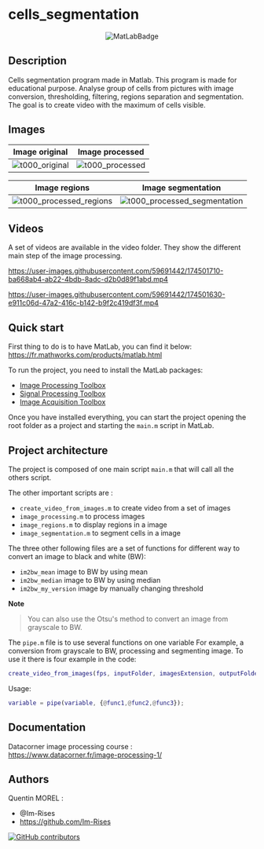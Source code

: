 # cells_segmentation

<p align="center">
    <img src="https://www.mathworks.com/matlabcentral/images/matlab-file-exchange.svg" alt="MatLabBadge">
</p>

## Description

Cells segmentation program made in Matlab.
This program is made for educational purpose.
Analyse group of cells from pictures with image conversion, thresholding, filtering, regions separation and
segmentation.
The goal is to create video with the maximum of cells visible.

## Images

| Image original                                                                                                          | Image processed                                                                                                          |
|-------------------------------------------------------------------------------------------------------------------------|--------------------------------------------------------------------------------------------------------------------------|
| ![t000_original](https://user-images.githubusercontent.com/59691442/174501288-3a19733f-c6e5-4551-ad4b-8e70f79f1150.png) | ![t000_processed](https://user-images.githubusercontent.com/59691442/174501289-557f8937-900d-462d-b834-88c1c298cf16.png) |

| Image regions                                                                                                                    | Image segmentation                                                                                                                    |
|----------------------------------------------------------------------------------------------------------------------------------|---------------------------------------------------------------------------------------------------------------------------------------|
| ![t000_processed_regions](https://user-images.githubusercontent.com/59691442/174501290-4000f03e-b6ff-427a-adef-1757f3df3f4a.png) | ![t000_processed_segmentation](https://user-images.githubusercontent.com/59691442/174501292-ee28b06d-47e5-4b9e-a919-2b0bb73119dd.png) |

## Videos

A set of videos are available in the video folder. They show the different main step of the image processing.

https://user-images.githubusercontent.com/59691442/174501710-ba668ab4-ab22-4bdb-8adc-d2b0d89f1abd.mp4

https://user-images.githubusercontent.com/59691442/174501630-e911c06d-47a2-416c-b142-b9f2c419df3f.mp4

## Quick start

First thing to do is to have MatLab, you can find it below:  
<https://fr.mathworks.com/products/matlab.html>

To run the project, you need to install the MatLab packages:

- [Image Processing Toolbox](https://fr.mathworks.com/products/image.html)
- [Signal Processing Toolbox](https://fr.mathworks.com/products/signal.html)
- [Image Acquisition Toolbox](https://fr.mathworks.com/products/image-acquisition.html)

Once you have installed everything, you can start the project opening the root folder as a project and starting
the `main.m` script in MatLab.

## Project architecture

The project is composed of one main script `main.m` that will call all the others script.

The other important scripts are :

- `create_video_from_images.m` to create video from a set of images
- `image_processing.m` to process images
- `image_regions.m` to display regions in a image
- `image_segmentation.m` to segment cells in a image

The three other following files are a set of functions for different way to convert an image to black and white (BW):

- `im2bw_mean` image to BW by using mean
- `im2bw_median` image to BW by using median
- `im2bw_my_version` image by manually changing threshold

**Note**
> You can also use the Otsu's method to convert an image from grayscale to BW.

The `pipe.m` file is to use several functions on one variable
For example, a conversion from grayscale to BW, processing and segmenting image.
To use it there is four example in the code:

```matlab
create_video_from_images(fps, inputFolder, imagesExtension, outputFolder, 'cells-4-bw-processed-segmented.avi', {im2bwSelectedFunc, @image_processing,@image_segmentation});
```

Usage:

```matlab
variable = pipe(variable, {@func1,@func2,@func3});
```

## Documentation

Datacorner image processing course :  
<https://www.datacorner.fr/image-processing-1/>

## Authors

Quentin MOREL :

- @Im-Rises
- <https://github.com/Im-Rises>

[![GitHub contributors](https://contrib.rocks/image?repo=Im-Rises/cells_segmentation)](https://github.com/Im-Rises/cells_segmentation/graphs/contributors)
